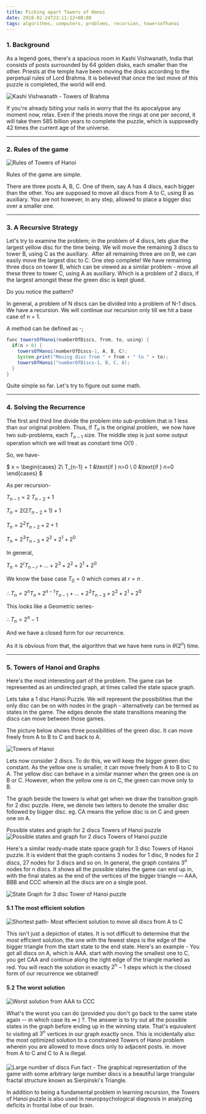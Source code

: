 ```yaml
---
title: Picking apart Towers of Hanoi
date: 2018-02-24T23:11:12+08:00
tags: algorithms, computers, problems, recursion, towersofhanoi
---
```


### 1. Background

As a legend goes, there's a spacious room in Kashi Vishwanath, India that consists of posts surrounded by 64 golden disks, each smaller than the other. Priests at the temple have been moving the disks according to the perpetual rules of Lord Brahma. It is believed that once the last move of this puzzle is completed, the world will end.

![Kashi Vishwanath - Towers of Brahma](./00-kashivishwanath.jpg)

If you're already biting your nails in worry that the its apocalypse any moment now, relax. Even if the priests move the rings at one per second, it will take them 585 billion years to complete the puzzle, which is supposedly 42 times the current age of the universe.

---

### 2. Rules of the game

![Rules of Towers of Hanoi](./01-rules-of-the-game.png)

Rules of the game are simple.

There are three posts A, B, C. One of them, say A has 4 discs, each bigger than the other. You are supposed to move all discs from A to C, using B as auxiliary. You are not however, in any step, allowed to place a bigger disc over a smaller one.

---

### 3. A Recursive Strategy

Let's try to examine the problem; in the problem of 4 discs, lets glue the largest yellow disc for the time being. We will move the remaining 3 discs to tower B, using C as the auxiliary.  After all remaining three are on B, we can easily move the largest disc to C. One step complete! We have remaining three discs on tower B, which can be viewed as a similar problem - move all these three to tower C, using A as auxiliary. Which is a problem of 2 discs, if the largest amongst these the green disc is kept glued.

Do you notice the pattern?

In general, a problem of N discs can be divided into a problem of N-1 discs. We have a recursion. We will continue our recursion only till we hit a base case of n = 1.

A method can be defined as -;

```java
func towersOfHanoi(numberOfDiscs, from, to, using) {
  if(n > 0) {
    towersOfHanoi(numberOfDiscs-1, A, B, C);
    System.print("Moving disc from " + from + " to " + to);
    towersOfHanoi("numberOfDiscs-1, B, C, A);
  }
}
```

Quite simple so far. Let's try to figure out some math.

---

### 4. Solving the Recurrence

The first and third line divide the problem into sub-problem that is 1 less than our original problem. Thus, if $T_{n}$ is the original problem,  we now have two sub-problems, each $T_{n-1}$ size. The middle step is just some output operation which we will treat as constant time $O(1)$ .

So, we have-

$
x = \begin{cases}
2\ T_{n-1} + 1 &\text{if } n>0 \\
0 &\text{if } n=0
\end{cases}
$

As per recursion-

$T_{n-1} = 2\ T_{n-2} + 1$

$T_{n} = 2(2 T_{n-2} + 1) + 1$

$T_{n} = 2^{2}T_{n-2} + 2 + 1$

$T_{n} = 2^{3}T_{n-3} + 2^{2} + 2^{1} + 2^{0}$

In general,

$T_{n} = 2^{r}T_{n-r} +  ...  + 2^{3} + 2^{2} + 2^{1} + 2^{0}$

We know the base case $T_{0} = 0$ which comes at $r=n$ .

$\therefore T_{n} = 2^{n}T_{n} + 2^{n-1}T_{n-1} + ...  +2^{3}T_{n-3} + 2^{2} + 2^{1} + 2^{0}$

This looks like a Geometric series-

$\therefore T_{n} = 2^{n}-1$

And we have a closed form for our recurrence.

As it is obvious from that, the algorithm that we have here runs in $\theta (2^n)$ time.

---

### 5. Towers of Hanoi and Graphs

Here's the most interesting part of the problem. The game can be represented as an undirected graph, at times called the state space graph.

Lets take a 1 disc Hanoi Puzzle. We will represent the possibilities that the only disc can be on with nodes in the graph - alternatively can be termed as states in the game. The edges denote the state transitions meaning the discs can move between those games.

The picture below shows three possibilities of the green disc. It can move freely from A to B to C and back to A.

![Towers of Hanoi](./02-green-disk-possibilities.png)

Lets now consider 2 discs. To do this, we will keep the bigger green disc constant. As the yellow one is smaller, it can move freely from A to B to C to A. The yellow disc can behave in a similar manner when the green one is on B or C. However, when the yellow one is on C, the green can move only to B.

The graph beside the towers is what get when we draw the transition graph for 2 disc puzzle. Here, we denote two letters to denote the smaller disc followed by bigger disc. eg. CA means the yellow disc is on C and green one on A.

Possible states and graph for 2 discs Towers of Hanoi puzzle
![Possible states and graph for 2 discs Towers of Hanoi puzzle](./03-step1.png)

Here's a similar ready-made state space graph for 3 disc Towers of Hanoi puzzle. It is evident that the graph contains 3 nodes for 1 disc, 9 nodes for 2 discs, 27 nodes for 3 discs and so on. In general, the graph contains $3^{n}$ nodes for n discs. It shows all the possible states the game can end up in, with the final states as the end of the vertices of the bigger triangle &#8212; AAA, BBB and CCC wherein all the discs are on a single post.

![State Graph for 3 disc Tower of Hanoi puzzle](./04-state-graph.png)

#### 5.1 The most efficient solution

![Shortest path- Most effecient solution to move all discs from A to C](./05-most-effecient-solution.png)

This isn't just a depiction of states. It is not difficult to determine that the most efficient solution, the one with the fewest steps is the edge of the bigger triangle from the start state to the end state. Here's an example - You got all discs on A, which is AAA. start with moving the smallest one to C, you get CAA and continue along the right edge of the triangle marked as red. You will reach the solution in exactly $2^{n}-1$ steps which is the closed form of our recurrence we obtained!

#### 5.2 The worst solution

![Worst solution from AAA to CCC](./06-worst-solution.png)

What's the worst you can do (provided you don't go back to the same state again -- in which case its $\infty$ ) ?. The answer is to try out all the possible states in the graph before ending up in the winning state. That's equivalent to visiting all $3^n$ vertices in our graph exactly once. This is incidentally also the most optimized solution to a constrained Towers of Hanoi problem wherein you are allowed to move discs only to adjacent posts. ie. move from A to C and C to A is illegal.

####

![Large number of discs](./07-serpinskis.jpg)
Fun fact - The graphical representation of the game with some arbitrary large number discs is a beautiful large triangular fractal structure known as Sierpinski's Triangle.

In addition to being a fundamental problem in learning recursion, the Towers of Hanoi puzzle is also used in neuropsychological diagnosis in analyzing deficits in frontal lobe of our brain.
